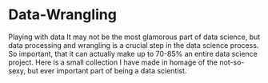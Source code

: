 # Data-Wrangling
Playing with data
It may not be the most glamorous part of data science, but data processing and wrangling is a crucial
step in the data science process. So important, that it can actually make up to 70-85% an entire data 
science project. Here is a small collection I have made in homage of the not-so-sexy, but ever important
part of being a data scientist.
